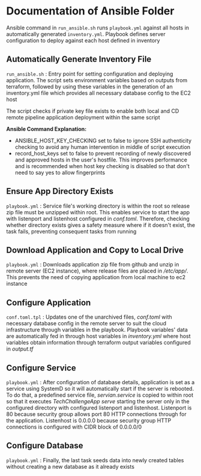 # Documentation of Ansible Folder

Ansible command in `run_ansible.sh` runs `playbook.yml` against all hosts in automatically generated `inventory.yml`. Playbook defines server configuration to deploy against each host defined in inventory

## Automatically Generate Inventory File

`run_ansible.sh` : Entry point for setting configuration and deploying application. The script sets environment variables based on outputs from terraform, followed by using these variables in the generation of an inventory.yml file which provides all necessary database config to the EC2 host

The script checks if private key file exists to enable both local and CD remote pipeline application deployment within the same script 

**Ansible Command Explanation:**
- ANSIBLE_HOST_KEY_CHECKING set to false to ignore SSH authenticity checking to avoid any human intervention in middle of script execution
- record_host_keys set to false to prevent recording of newly discovered and approved hosts in the user's hostfile. This improves performance and is recommended when host key checking is disabled so that don't need to say yes to allow fingerprints

## Ensure App Directory Exists

`playbook.yml` : Service file's working directory is within the root so release zip file must be unzipped within root. This enables service to start the app with listenport and listenhost configured in *conf.toml*. Therefore, checking whether directory exists gives a safety measure where if it doesn't exist, the task fails, preventing consequent tasks from running

## Download Application and Copy to Local Drive

`playbook.yml` : Downloads application zip file from github and unzip in remote server (EC2 instance), where release files are placed in */etc/app/*. This prevents the need of copying application from local machine to ec2 instance

## Configure Application

`conf.toml.tpl` : Updates one of the unarchived files, *conf.toml* with necessary database config in the remote server to suit the cloud infrastructure through variables in the playbook. Playbook variables' data are automatically fed in through host variables in *inventory.yml* where host variables obtain information through terraform output variables configured in *output.tf*

## Configure Service

`playbook.yml` : After configuration of database details, application is set as a service using SystemD so it will automatically start if the server is rebooted. To do that, a predefined service file, *servian.service* is copied to within root so that it executes *TechChallengeApp serve* starting the server only in the configured directory with configured listenport and listenhost. Listenport is 80 because security group allows port 80 HTTP connections through for the application. Listenhost is 0.0.0.0 because security group HTTP connections is configured with CIDR block of 0.0.0.0/0

## Configure Database 

`playbook.yml` : Finally, the last task seeds data into newly created tables without creating a new database as it already exists
